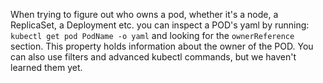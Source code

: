 When trying to figure out who owns a pod, whether it's a node, a ReplicaSet, a Deployment etc. you can inspect a POD's yaml by running:
`kubectl get pod PodName -o yaml`
and looking for the `ownerReference` section. This property holds information about the owner of the POD.
You can also use filters and advanced kubectl commands, but we haven't learned them yet.